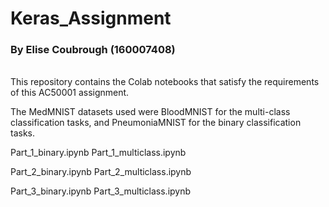 # Keras_Assignment

### By Elise Coubrough (160007408)

<br/>
This repository contains the Colab notebooks that satisfy the requirements of this AC50001 assignment. 

The MedMNIST datasets used were BloodMNIST for the multi-class classification tasks, and PneumoniaMNIST for the binary classification tasks.


Part_1_binary.ipynb
Part_1_multiclass.ipynb

Part_2_binary.ipynb
Part_2_multiclass.ipynb

Part_3_binary.ipynb
Part_3_multiclass.ipynb
